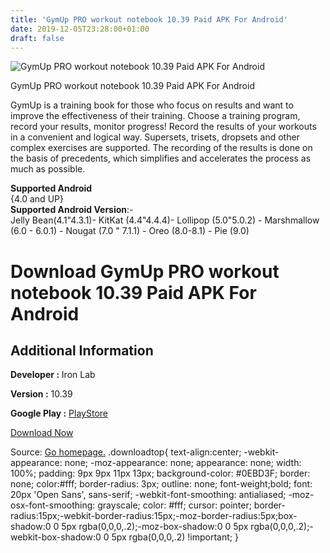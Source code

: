```yaml
---
title: 'GymUp PRO workout notebook 10.39 Paid APK For Android'
date: 2019-12-05T23:28:00+01:00
draft: false
---
```


![GymUp PRO workout notebook 10.39 Paid APK For Android](https://i2.wp.com/apkhome.net/wp-content/uploads/2019/12/GymUp-PRO-workout-notebook-10.39-Paid.png "GymUp PRO workout notebook 10.39 Paid APK For Android")

  

GymUp PRO workout notebook 10.39 Paid APK For Android

GymUp is a training book for those who focus on results and want to improve the effectiveness of their training. Choose a training program, record your results, monitor progress! Record the results of your workouts in a convenient and logical way. Supersets, trisets, dropsets and other complex exercises are supported. The recording of the results is done on the basis of precedents, which simplifies and accelerates the process as much as possible.

**Supported Android**  
{4.0 and UP}  
**Supported Android Version**:-  
Jelly Bean(4.1"4.3.1)- KitKat (4.4"4.4.4)- Lollipop (5.0"5.0.2) - Marshmallow (6.0 - 6.0.1) - Nougat (7.0 " 7.1.1) - Oreo (8.0-8.1) - Pie (9.0)

Download GymUp PRO workout notebook 10.39 Paid APK For Android
==============================================================

Additional Information
----------------------

**Developer :** Iron Lab

**Version :** 10.39

**Google Play :** [PlayStore](https://play.google.com/store/apps/details?id=com.adaptech.gymup_pro)

  

[Download Now](https://store4app.co/post/gymup-pro-workout-notebook-10-39-paid-apk-for-android_1575304989)

  
Source: [Go homepage.](https://store4app.co/post/gymup-pro-workout-notebook-10-39-paid-apk-for-android_1575304989) .downloadtop{ text-align:center; -webkit-appearance: none; -moz-appearance: none; appearance: none; width: 100%; padding: 9px 9px 11px 13px; background-color: #0EBD3F; border: none; color:#fff; border-radius: 3px; outline: none; font-weight;bold; font: 20px 'Open Sans', sans-serif; -webkit-font-smoothing: antialiased; -moz-osx-font-smoothing: grayscale; color: #fff; cursor: pointer; border-radius:15px;-webkit-border-radius:15px;-moz-border-radius:5px;box-shadow:0 0 5px rgba(0,0,0,.2);-moz-box-shadow:0 0 5px rgba(0,0,0,.2);-webkit-box-shadow:0 0 5px rgba(0,0,0,.2) !important; }
